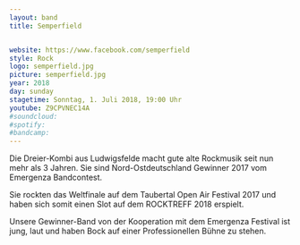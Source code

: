 ```yaml
---
layout: band
title: Semperfield


website: https://www.facebook.com/semperfield
style: Rock
logo: semperfield.jpg
picture: semperfield.jpg
year: 2018
day: sunday
stagetime: Sonntag, 1. Juli 2018, 19:00 Uhr
youtube: Z9CPVNEC14A
#soundcloud:
#spotify:
#bandcamp:
---
```


Die Dreier-Kombi aus Ludwigsfelde macht gute alte Rockmusik seit nun mehr als
3 Jahren. Sie sind Nord-Ostdeutschland Gewinner 2017 vom Emergenza
Bandcontest.

Sie rockten das Weltfinale auf dem Taubertal Open Air Festival 2017 und haben
sich somit einen Slot auf dem ROCKTREFF 2018 erspielt.

Unsere Gewinner-Band von der Kooperation mit dem Emergenza Festival ist jung,
laut und haben Bock auf einer Professionellen Bühne zu stehen.
